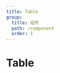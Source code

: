 ```yaml
---
title: Table
group:
  title: 组件
  path: /component
  order: 1
---
```


# Table

<code src="./demos/demo1.tsx"/>
